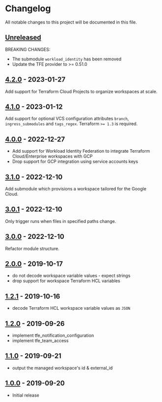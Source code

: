 # Changelog

All notable changes to this project will be documented in this file.

## [Unreleased]

BREAKING CHANGES:
* The submodule `workload_identity` has been removed
* Update the TFE provider to >= 0.51.0

## [4.2.0] - 2023-01-27

Add support for Terraform Cloud Projects to organize workspaces at scale.

## [4.1.0] - 2023-01-12

Add support for optional VCS configuration attributes `branch`, `ingress_submodules` and `tags_regex`.
Terraform `>= 1.3` is required.

## [4.0.0] - 2022-12-27

- Add support for Workload Identity Federation to integrate Terraform Cloud/Enterprise workspaces with GCP
- Drop support for GCP integration using service accounts keys

## [3.1.0] - 2022-12-10

Add submodule which provisions a workspace tailored for the Google Cloud.

## [3.0.1] - 2022-12-10

Only trigger runs when files in specified paths change.

## [3.0.0] - 2022-12-10

Refactor module structure.

## [2.0.0] - 2019-10-17

- do not decode workspace variable values - expect strings
- drop support for workspace Terraform HCL variables

## [1.2.1] - 2019-10-16

- decode Terraform HCL workspace variable values as `JSON`

## [1.2.0] - 2019-09-26

- implement tfe_notification_configuration
- implement tfe_team_access

## [1.1.0] - 2019-09-21

- output the managed workspace's id & external_id

## [1.0.0] - 2019-09-20

- Initial release

[Unreleased]: https://github.com/nephosolutions/terraform-google-gcp-project/compare/v4.2.0...HEAD
[4.2.0]: https://github.com/nephosolutions/terraform-google-gcp-project/releases/tag/v4.2.0
[4.1.0]: https://github.com/nephosolutions/terraform-google-gcp-project/releases/tag/v4.1.0
[4.0.0]: https://github.com/nephosolutions/terraform-google-gcp-project/releases/tag/v4.0.0
[3.1.0]: https://github.com/nephosolutions/terraform-google-gcp-project/releases/tag/v3.1.0
[3.0.1]: https://github.com/nephosolutions/terraform-google-gcp-project/releases/tag/v3.0.1
[3.0.0]: https://github.com/nephosolutions/terraform-google-gcp-project/releases/tag/v3.0.0
[2.0.0]: https://github.com/nephosolutions/terraform-google-gcp-project/releases/tag/v2.0.0
[1.2.1]: https://github.com/nephosolutions/terraform-google-gcp-project/releases/tag/v1.2.1
[1.2.0]: https://github.com/nephosolutions/terraform-google-gcp-project/releases/tag/v1.2.0
[1.1.0]: https://github.com/nephosolutions/terraform-google-gcp-project/releases/tag/v1.1.0
[1.0.0]: https://github.com/nephosolutions/terraform-google-gcp-project/releases/tag/v1.0.0
